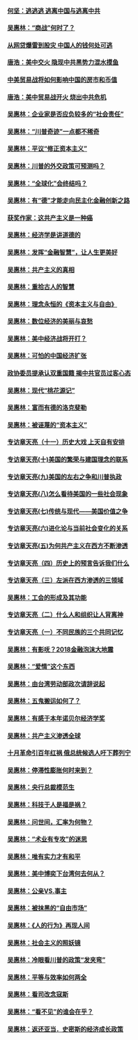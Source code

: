 #### [何坚：逃逃逃 逃离中国与逃离中共](../pages/nsc423/n10592891.md?t=10080932) 

#### [吴惠林：“商战”何时了？](../pages/nsc423/n10573558.md?t=10080932) 

#### [从网贷爆雷到股灾 中国人的钱何处可逃](../pages/nsc423/n10572800.md?t=10080932) 

#### [唐浩：美中交火 隐现中共黑势力混水摸鱼](../pages/nsc423/n10544040.md?t=10080932) 

#### [中美贸易战将如何影响中国的房市和币值](../pages/nsc423/n10543697.md?t=10080932) 

#### [唐浩：美中贸易战开火 烧出中共危机](../pages/nsc423/n10540126.md?t=10080932) 

#### [吴惠林：企业家是否应负较多的“社会责任”](../pages/nsc423/n10535022.md?t=10080932) 

#### [吴惠林：“川普奇迹”一点都不稀奇](../pages/nsc423/n10512808.md?t=10080932) 

#### [吴惠林：平议“修正资本主义”](../pages/nsc423/n10495724.md?t=10080932) 

#### [吴惠林：川普的外交政策可预测吗？](../pages/nsc423/n10462387.md?t=10080932) 

#### [吴惠林：“全球化”会终结吗？](../pages/nsc423/n10452838.md?t=10080932) 

#### [吴惠林：有“德”才能走向民主化金融创新之路](../pages/nsc423/n10432292.md?t=10080932) 

#### [获奖作家：这共产主义是一种癌](../pages/nsc423/n10431541.md?t=10080932) 

#### [吴惠林：经济学是讲道德的](../pages/nsc423/n10398014.md?t=10080932) 

#### [吴惠林：发挥“金融智慧”，让人生更美好](../pages/nsc423/n10375019.md?t=10080932) 

#### [吴惠林：共产主义的真相](../pages/nsc423/n10351394.md?t=10080932) 

#### [吴惠林：重拾古人的智慧](../pages/nsc423/n10337691.md?t=10080932) 

#### [吴惠林：理念永恒的《资本主义与自由》](../pages/nsc423/n10316274.md?t=10080932) 

#### [吴惠林：数位经济的美丽与哀愁](../pages/nsc423/n10292946.md?t=10080932) 

#### [吴惠林：美中经济战将开打？](../pages/nsc423/n10258825.md?t=10080932) 

#### [吴惠林：可怕的中国经济扩张](../pages/nsc423/n10219147.md?t=10080932) 

#### [政协委员提承认双重国籍 揭中共官员过客心态](../pages/nsc423/n10208809.md?t=10080932) 

#### [吴惠林：现代“桃花源记”](../pages/nsc423/n10185234.md?t=10080932) 

#### [吴惠林：富而有德的洛克斐勒](../pages/nsc423/n10142264.md?t=10080932) 

#### [吴惠林：被诬蔑的“资本主义”](../pages/nsc423/n10124816.md?t=10080932) 

#### [专访章天亮（十一）历史大戏 上天自有安排](../pages/nsc423/n10094905.md?t=10080932) 

#### [专访章天亮(十)美国的繁荣与建国理念的联系](../pages/nsc423/n10094899.md?t=10080932) 

#### [专访章天亮(九)美国的左右之争和川普执政](../pages/nsc423/n10094889.md?t=10080932) 

#### [专访章天亮(八)怎么看待美国的一些社会现象](../pages/nsc423/n10094857.md?t=10080932) 

#### [专访章天亮(七)传统与现代——美国价值之争](../pages/nsc423/n10093140.md?t=10080932) 

#### [专访章天亮(六)进化论与当前社会变化的关系](../pages/nsc423/n10092036.md?t=10080932) 

#### [专访章天亮(五)为何共产主义在西方不断渗透](../pages/nsc423/n10083620.md?t=10080932) 

#### [专访章天亮（四）历史上的预言告诉我们什么](../pages/nsc423/n10083606.md?t=10080932) 

#### [专访章天亮（三）左派在西方渗透的三领域](../pages/nsc423/n10081115.md?t=10080932) 

#### [吴惠林：工会的形成及其功能](../pages/nsc423/n10080633.md?t=10080932) 

#### [专访章天亮（二）什么人和组织让人背离神](../pages/nsc423/n10076637.md?t=10080932) 

#### [专访章天亮（一）不同民族的三个共同记忆](../pages/nsc423/n10074188.md?t=10080932) 

#### [吴惠林：有影呒？2018金融泡沫大地震](../pages/nsc423/n10040534.md?t=10080932) 

#### [吴惠林：“爱情”这个东西](../pages/nsc423/n10019423.md?t=10080932) 

#### [吴惠林：由台湾劳动部政次请辞说起](../pages/nsc423/n9979679.md?t=10080932) 

#### [吴惠林：五鬼搬运如何了？](../pages/nsc423/n9925338.md?t=10080932) 

#### [吴惠林：有感于本年诺贝尔经济学奖](../pages/nsc423/n9871883.md?t=10080932) 

#### [吴惠林：共产主义渗透全球](../pages/nsc423/n9812748.md?t=10080932) 

#### [十月革命引百年红祸 俄总统候选人吁下葬列宁](../pages/nsc423/n9810182.md?t=10080932) 

#### [吴惠林：停滞性膨胀何时来到？](../pages/nsc423/n9764136.md?t=10080932) 

#### [吴惠林：央行总裁模范生](../pages/nsc423/n9728134.md?t=10080932) 

#### [吴惠林：科技于人是福是祸？](../pages/nsc423/n9672982.md?t=10080932) 

#### [吴惠林：问世间，汇率为何物？](../pages/nsc423/n9621788.md?t=10080932) 

#### [吴惠林：“术业有专攻”的迷思](../pages/nsc423/n9580363.md?t=10080932) 

#### [吴惠林：唯有实力才有和平](../pages/nsc423/n9529599.md?t=10080932) 

#### [吴惠林：美中博奕下台湾何去何从？](../pages/nsc423/n9483598.md?t=10080932) 

#### [吴惠林：公亲VS.事主](../pages/nsc423/n9425637.md?t=10080932) 

#### [吴惠林：被抹黑的“自由市场”](../pages/nsc423/n9351545.md?t=10080932) 

#### [吴惠林：《人的行为》再现人间](../pages/nsc423/n9296339.md?t=10080932) 

#### [吴惠林：社会主义的照妖镜](../pages/nsc423/n9243460.md?t=10080932) 

#### [吴惠林：冷眼看川普的政策“发夹弯”](../pages/nsc423/n9120684.md?t=10080932) 

#### [吴惠林：平等与效率如何两全](../pages/nsc423/n9075430.md?t=10080932) 

#### [吴惠林：看司改念寇斯](../pages/nsc423/n9024915.md?t=10080932) 

#### [吴惠林：“看不见”的谁会在乎？](../pages/nsc423/n8977488.md?t=10080932) 

#### [吴惠林：返还亚当．史密斯的经济成长政策](../pages/nsc423/n8931896.md?t=10080932) 

